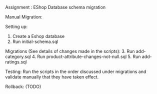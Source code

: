 Assignment : EShop  Database schema migration

Manual Migration:

Setting up: 
1. Create a Eshop database 
2. Run initial-schema.sql

Migrations (See details of changes made in the scripts):
3. Run add-category.sql
4. Run product-attribute-changes-not-null.sql
5. Run add-ratings.sql

Testing:
Run the scripts in the order discussed under migrations and validate manually that they have taken effect.

Rollback: (TODO)
